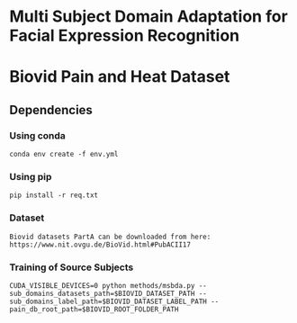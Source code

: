 # Multi Subject Domain Adaptation for Facial Expression Recognition 
# Biovid Pain and Heat Dataset

## Dependencies

### Using conda

```
conda env create -f env.yml
```


### Using pip

```
pip install -r req.txt
```

### Dataset

```
Biovid datasets PartA can be downloaded from here: https://www.nit.ovgu.de/BioVid.html#PubACII17
```

### Training of Source Subjects

```
CUDA_VISIBLE_DEVICES=0 python methods/msbda.py --sub_domains_datasets_path=$BIOVID_DATASET_PATH --sub_domains_label_path=$BIOVID_DATASET_LABEL_PATH --pain_db_root_path=$BIOVID_ROOT_FOLDER_PATH
```
